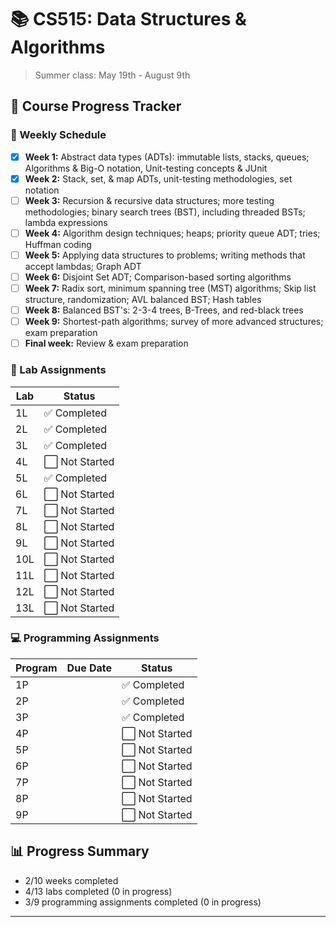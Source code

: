 # 📚 CS515: Data Structures & Algorithms
> Summer class: May 19th - August 9th

## 🎯 Course Progress Tracker

### 📅 Weekly Schedule
- [x] **Week 1:** Abstract data types (ADTs): immutable lists, stacks, queues; Algorithms & Big-O notation, Unit-testing concepts & JUnit
- [x] **Week 2:** Stack, set, & map ADTs, unit-testing methodologies, set notation
- [ ] **Week 3:** Recursion & recursive data structures; more testing methodologies; binary search trees (BST), including threaded BSTs; lambda expressions
- [ ] **Week 4:** Algorithm design techniques; heaps; priority queue ADT; tries; Huffman coding
- [ ] **Week 5:** Applying data structures to problems; writing methods that accept lambdas; Graph ADT
- [ ] **Week 6:** Disjoint Set ADT; Comparison-based sorting algorithms
- [ ] **Week 7:** Radix sort, minimum spanning tree (MST) algorithms; Skip list structure, randomization; AVL balanced BST; Hash tables
- [ ] **Week 8:** Balanced BST's: 2-3-4 trees, B-Trees, and red-black trees
- [ ] **Week 9:** Shortest-path algorithms; survey of more advanced structures; exam preparation
- [ ] **Final week:** Review & exam preparation

### 🧪 Lab Assignments
| Lab | Status |
|-----|--------|
| 1L | ✅ Completed |
| 2L | ✅ Completed |
| 3L | ✅ Completed |
| 4L | ⬜ Not Started |
| 5L | ✅ Completed |
| 6L | ⬜ Not Started |
| 7L | ⬜ Not Started |
| 8L | ⬜ Not Started |
| 9L | ⬜ Not Started |
| 10L | ⬜ Not Started |
| 11L | ⬜ Not Started |
| 12L | ⬜ Not Started |
| 13L | ⬜ Not Started |

### 💻 Programming Assignments
| Program | Due Date | Status |
|---------|----------|--------|
| 1P | | ✅ Completed |
| 2P | | ✅ Completed |
| 3P | | ✅ Completed |
| 4P | | ⬜ Not Started |
| 5P | | ⬜ Not Started |
| 6P | | ⬜ Not Started |
| 7P | | ⬜ Not Started |
| 8P | | ⬜ Not Started |
| 9P | | ⬜ Not Started |

## 📊 Progress Summary
- 2/10 weeks completed
- 4/13 labs completed (0 in progress)
- 3/9 programming assignments completed (0 in progress)

---




